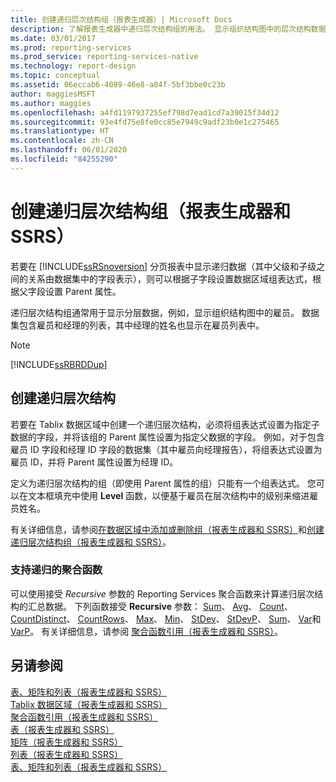 ```yaml
---
title: 创建递归层次结构组（报表生成器）| Microsoft Docs
description: 了解报表生成器中递归层次结构组的用法。 显示组织结构图中的层次结构数据（如员工）。
ms.date: 03/01/2017
ms.prod: reporting-services
ms.prod_service: reporting-services-native
ms.technology: report-design
ms.topic: conceptual
ms.assetid: 06eccab6-4089-46e8-a84f-5bf3bbe0c23b
author: maggiesMSFT
ms.author: maggies
ms.openlocfilehash: a4fd1197937255ef798d7ead1cd7a39015f34d12
ms.sourcegitcommit: 93e4fd75e8fe0cc85e7949c9adf23b0e1c275465
ms.translationtype: HT
ms.contentlocale: zh-CN
ms.lasthandoff: 06/01/2020
ms.locfileid: "84255290"
---
```

# <a name="creating-recursive-hierarchy-groups-report-builder-and-ssrs"></a>创建递归层次结构组（报表生成器和 SSRS）
若要在 [!INCLUDE[ssRSnoversion](../../includes/ssrsnoversion-md.md)] 分页报表中显示递归数据（其中父级和子级之间的关系由数据集中的字段表示），则可以根据子字段设置数据区域组表达式，根据父字段设置 Parent 属性。  
  
 递归层次结构组通常用于显示分层数据，例如，显示组织结构图中的雇员。 数据集包含雇员和经理的列表，其中经理的姓名也显示在雇员列表中。  
  
> [!NOTE]  
>  [!INCLUDE[ssRBRDDup](../../includes/ssrbrddup-md.md)]  
  
## <a name="creating-recursive-hierarchies"></a>创建递归层次结构  
 若要在 Tablix 数据区域中创建一个递归层次结构，必须将组表达式设置为指定子数据的字段，并将该组的 Parent 属性设置为指定父数据的字段。 例如，对于包含雇员 ID 字段和经理 ID 字段的数据集（其中雇员向经理报告），将组表达式设置为雇员 ID，并将 Parent 属性设置为经理 ID。  
  
 定义为递归层次结构的组（即使用 Parent 属性的组）只能有一个组表达式。 您可以在文本框填充中使用 **Level** 函数，以便基于雇员在层次结构中的级别来缩进雇员姓名。  
  
 有关详细信息，请参阅[在数据区域中添加或删除组（报表生成器和 SSRS）](../../reporting-services/report-design/add-or-delete-a-group-in-a-data-region-report-builder-and-ssrs.md)和[创建递归层次结构组（报表生成器和 SSRS）](../../reporting-services/report-design/create-a-recursive-hierarchy-group-report-builder-and-ssrs.md)。  
  
### <a name="aggregate-functions-that-support-recursion"></a>支持递归的聚合函数  
 可以使用接受 *Recursive* 参数的 Reporting Services 聚合函数来计算递归层次结构的汇总数据。 下列函数接受 **Recursive** 参数： [Sum](../../reporting-services/report-design/report-builder-functions-sum-function.md)、 [Avg](../../reporting-services/report-design/report-builder-functions-avg-function.md)、 [Count](../../reporting-services/report-design/report-builder-functions-count-function.md)、 [CountDistinct](../../reporting-services/report-design/report-builder-functions-countdistinct-function.md)、 [CountRows](../../reporting-services/report-design/report-builder-functions-countrows-function.md)、 [Max](../../reporting-services/report-design/report-builder-functions-max-function.md)、 [Min](../../reporting-services/report-design/report-builder-functions-min-function.md)、 [StDev](../../reporting-services/report-design/report-builder-functions-stdev-function.md)、 [StDevP](../../reporting-services/report-design/report-builder-functions-stdevp-function.md)、 [Sum](../../reporting-services/report-design/report-builder-functions-sum-function.md)、 [Var](../../reporting-services/report-design/report-builder-functions-var-function.md)和 [VarP](../../reporting-services/report-design/report-builder-functions-varp-function.md)。 有关详细信息，请参阅 [聚合函数引用（报表生成器和 SSRS）](../../reporting-services/report-design/report-builder-functions-aggregate-functions-reference.md)。  
  
## <a name="see-also"></a>另请参阅  
 [表、矩阵和列表（报表生成器和 SSRS）](../../reporting-services/report-design/tables-matrices-and-lists-report-builder-and-ssrs.md)   
 [Tablix 数据区域（报表生成器和 SSRS）](../../reporting-services/report-design/tablix-data-region-report-builder-and-ssrs.md)   
 [聚合函数引用（报表生成器和 SSRS）](../../reporting-services/report-design/report-builder-functions-aggregate-functions-reference.md)   
 [表（报表生成器和 SSRS）](../../reporting-services/report-design/tables-report-builder-and-ssrs.md)   
 [矩阵（报表生成器和 SSRS）](../../reporting-services/report-design/create-a-matrix-report-builder-and-ssrs.md)   
 [列表（报表生成器和 SSRS）](../../reporting-services/report-design/create-invoices-and-forms-with-lists-report-builder-and-ssrs.md)    
 [表、矩阵和列表（报表生成器和 SSRS）](../../reporting-services/report-design/tables-matrices-and-lists-report-builder-and-ssrs.md)  
  
  
